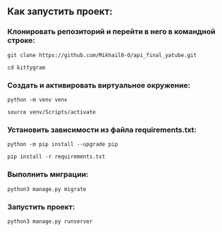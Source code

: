 ## Как запустить проект:
### Клонировать репозиторий и перейти в него в командной строке:
```
git clone https://github.com/Mikhail0-O/api_final_yatube.git

cd kittygram
```
### Cоздать и активировать виртуальное окружение:
```
python -m venv venv

source venv/Scripts/activate
```
### Установить зависимости из файла requirements.txt:
```
python -m pip install --upgrade pip

pip install -r requirements.txt
```
### Выполнить миграции:
```
python3 manage.py migrate
```
### Запустить проект:
```
python3 manage.py runserver
```